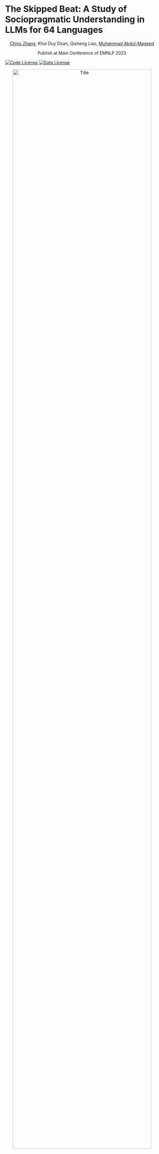 # The Skipped Beat: A Study of Sociopragmatic Understanding in LLMs for 64 Languages

<p align="center"> <a href="https://chiyuzhang94.github.io/" target="_blank">Chiyu Zhang</a>, Khai Duy Doan, Qisheng Liao, <a href="https://mageed.arts.ubc.ca/" target="_blank">Muhammad Abdul-Mageed</a></p>
<p align="center" float="left">

<p align="center">Publish at Main Conference of EMNLP 2023</p>


[![Code License](https://img.shields.io/badge/Code%20License-Apache_2.0-green.svg)]()
[![Data License](https://img.shields.io/badge/Data%20License-CC%20By%20NC%204.0-red.svg)]()

<p align="center" width="100%">
    <a><img src="images/infodcl_vis.png" alt="Title" style="width: 95%; min-width: 300px; display: block; margin: auto;"></a>
</p>
SPARROW is a evaluation benchmark for sociopragmatic meaning understanding. SPARROW comprises 169 datasets covering 13 task types across six primary categories (e.g., anti-social language detection, emotion recognition). SPARROW datasets encompass 64 different languages originating from 12 language families representing 16 writing scripts.

# Benchmark and Leaderboard
Thanks for being interested in your work. We are currently working on the leaderboard and plan to release the benchmark soon. If you would like to be notified when the leaderboard is ready, please fill out [this form]() and we will send you an email.
